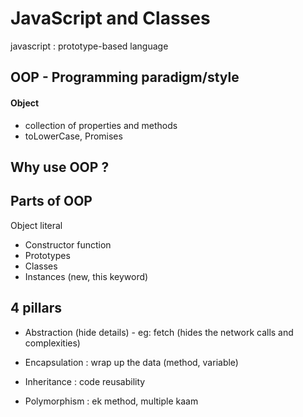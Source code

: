 
# JavaScript and Classes

javascript : prototype-based language

## OOP - Programming paradigm/style

#### Object 
- collection of properties and methods 
- toLowerCase, Promises


## Why use OOP ?

## Parts of OOP

Object literal

- Constructor function
- Prototypes 
- Classes
- Instances (new, this keyword)


## 4 pillars 

- Abstraction (hide details) - eg: fetch (hides the network calls and complexities)

- Encapsulation : wrap up the data (method, variable)

- Inheritance : code reusability 

- Polymorphism : ek method, multiple kaam



<!-- In your code, you're getting `undefined` as output because the `getUserDetails` function doesn't explicitly return anything. In JavaScript, if a function doesn't have a `return` statement, it implicitly returns `undefined`.

To remove the `undefined` output, you have two options:

1. **Explicitly return a value from the `getUserDetails` function**:
   
    ```javascript
    const user = {
        username: "SonuNM",
        loginCount: 8,
        signedIn: true,

        getUserDetails: function() {
            console.log('Got user details from database');
            return 'User details retrieved'; // Return a value
        }
    }

    console.log(user.username);
    console.log(user.getUserDetails());
    ```

    Now, when you call `user.getUserDetails()`, it will return the string `'User details retrieved'`, and you won't get `undefined` as output.

2. **Just call the `getUserDetails` function without logging its result**:
   
    ```javascript
    const user = {
        username: "SonuNM",
        loginCount: 8,
        signedIn: true,

        getUserDetails: function() {
            console.log('Got user details from database');
        }
    }

    console.log(user.username);
    user.getUserDetails(); // Just call the function, don't log its result
    ```

    Since you're not interested in the return value of `getUserDetails`, you can simply call the function without logging its result, and you won't see `undefined` in the output.

Choose the option that best fits your requirements. If you need the `getUserDetails` function to return some value, use the first option. If you don't need to capture the return value, use the second option. -->

